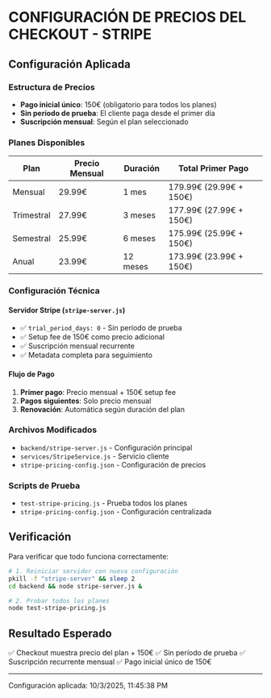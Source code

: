 
# CONFIGURACIÓN DE PRECIOS DEL CHECKOUT - STRIPE

## Configuración Aplicada

### Estructura de Precios
- **Pago inicial único**: 150€ (obligatorio para todos los planes)
- **Sin período de prueba**: El cliente paga desde el primer día
- **Suscripción mensual**: Según el plan seleccionado

### Planes Disponibles

| Plan | Precio Mensual | Duración | Total Primer Pago |
|------|----------------|----------|-------------------|
| Mensual | 29.99€ | 1 mes | 179.99€ (29.99€ + 150€) |
| Trimestral | 27.99€ | 3 meses | 177.99€ (27.99€ + 150€) |
| Semestral | 25.99€ | 6 meses | 175.99€ (25.99€ + 150€) |
| Anual | 23.99€ | 12 meses | 173.99€ (23.99€ + 150€) |

### Configuración Técnica

#### Servidor Stripe (`stripe-server.js`)
- ✅ `trial_period_days: 0` - Sin período de prueba
- ✅ Setup fee de 150€ como precio adicional
- ✅ Suscripción mensual recurrente
- ✅ Metadata completa para seguimiento

#### Flujo de Pago
1. **Primer pago**: Precio mensual + 150€ setup fee
2. **Pagos siguientes**: Solo precio mensual
3. **Renovación**: Automática según duración del plan

### Archivos Modificados
- `backend/stripe-server.js` - Configuración principal
- `services/StripeService.js` - Servicio cliente
- `stripe-pricing-config.json` - Configuración de precios

### Scripts de Prueba
- `test-stripe-pricing.js` - Prueba todos los planes
- `stripe-pricing-config.json` - Configuración centralizada

## Verificación

Para verificar que todo funciona correctamente:

```bash
# 1. Reiniciar servidor con nueva configuración
pkill -f "stripe-server" && sleep 2
cd backend && node stripe-server.js &

# 2. Probar todos los planes
node test-stripe-pricing.js
```

## Resultado Esperado

✅ Checkout muestra precio del plan + 150€
✅ Sin período de prueba
✅ Suscripción recurrente mensual
✅ Pago inicial único de 150€

---
Configuración aplicada: 10/3/2025, 11:45:38 PM
